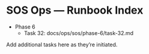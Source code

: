 # SOS Ops — Runbook Index

- Phase 6
  - Task 32: docs/ops/sos/phase-6/task-32.md

Add additional tasks here as they’re initiated.
